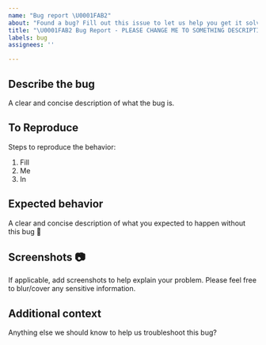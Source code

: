 ```yaml
---
name: "Bug report \U0001FAB2"
about: "Found a bug? Fill out this issue to let us help you get it solved\U0001F44D"
title: "\U0001FAB2 Bug Report - PLEASE CHANGE ME TO SOMETHING DESCRIPTIVE"
labels: bug
assignees: ''

---
```


## Describe the bug

A clear and concise description of what the bug is.

## To Reproduce

Steps to reproduce the behavior:

1. Fill
2. Me
3. In

## Expected behavior

A clear and concise description of what you expected to happen without this bug 🙂

## Screenshots 📷

If applicable, add screenshots to help explain your problem. Please feel free to blur/cover any sensitive information.

## Additional context

Anything else we should know to help us troubleshoot this bug?
